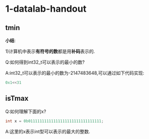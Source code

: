 # 1-datalab-handout

## tmin

**小结**:

1)计算机中表示**有符号的数**都是用**补码**表示的.

Q:如何得到int32_t可以表示的最小的数?

A:int32_t可以表示的最小的数为-2147483648,可以通过如下代码实现:

```c
0x1<<31
```

## isTmax

Q:如何理解下面的x?

```c
int x = 0b01111111111111111111111111111111;
```

A:这里的x表示int型可以表示的最大的整数.